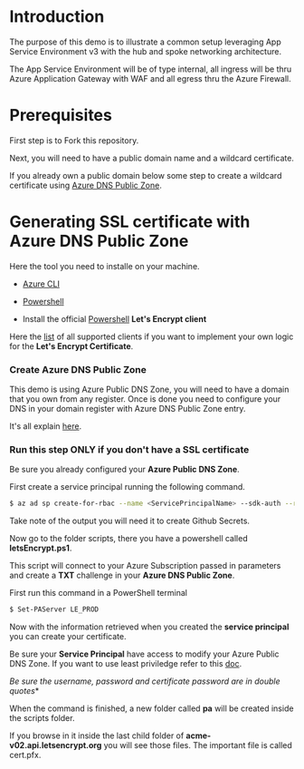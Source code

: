 # Introduction

The purpose of this demo is to illustrate a common setup leveraging App Service Environment v3 with the hub and spoke networking architecture.

The App Service Environment will be of type internal, all ingress will be thru Azure Application Gateway with WAF and all egress thru the Azure Firewall.

# Prerequisites

First step is to Fork this repository.

Next, you will need to have a public domain name and a wildcard certificate. 

If you already own a public domain below some step to create a wildcard certificate using [Azure DNS Public Zone](https://docs.microsoft.com/en-us/azure/dns/dns-getstarted-portal).

# Generating SSL certificate with Azure DNS Public Zone

Here the tool you need to installe on your machine.

- [Azure CLI](https://docs.microsoft.com/en-us/cli/azure/install-azure-cli)

- [Powershell](https://docs.microsoft.com/en-us/powershell/scripting/install/installing-powershell?view=powershell-7.1)

- Install the official [Powershell](https://github.com/rmbolger/Posh-ACME) **Let's Encrypt client**

Here the [list](https://letsencrypt.org/docs/client-options/) of all supported clients if you want to implement your own logic for the **Let's Encrypt Certificate**.

### Create Azure DNS Public Zone

This demo is using Azure Public DNS Zone, you will need to have a domain that you own from any register.  Once is done you need to configure your DNS in your domain register with Azure DNS Public Zone entry.

It's all explain [here](https://docs.microsoft.com/en-us/azure/dns/dns-getstarted-portal).


### Run this step ONLY if you don't have a SSL certificate

Be sure you already configured your **Azure Public DNS Zone**.

First create a service principal running the following command.

```Bash
$ az ad sp create-for-rbac --name <ServicePrincipalName> --sdk-auth --role contributor
```

Take note of the output you will need it to create Github Secrets.

Now go to the folder scripts, there you have a powershell called **letsEncrypt.ps1**.

This script will connect to your Azure Subscription passed in parameters and create a **TXT** challenge in your **Azure DNS Public Zone**.  

First run this command in a PowerShell terminal

```bash
$ Set-PAServer LE_PROD
```

Now with the information retrieved when you created the **service principal** you can create your certificate.

Be sure your **Service Principal** have access to modify your Azure Public DNS Zone.  If you want to use least priviledge refer to this [doc](https://github.com/rmbolger/Posh-ACME/blob/main/Posh-ACME/Plugins/Azure-Readme.md#create-a-custom-role).

*Be sure the username, password and certificate password are in double quotes**

When the command is finished, a new folder called **pa** will be created inside the scripts folder.

If you browse in it inside the last child folder of **acme-v02.api.letsencrypt.org** you will see those files. The important file is called cert.pfx.

<!-- # asev3enterpriseDemo
Github with ASEv3 implemented Enterprise edition

# Associate Route Table
Associate route table to subnet

# Create DNAT rule 

| Source | Port | Protocol | Destination | Translated Address | Translated Port | Action |
|--------|------|----------|-------------|--------------------|-----------------|--------|
*|443|TCP| Public Firewall IP | Public External ASE IP | 443 | Dnat

# Add in your DNS those entries

If you modify you Windows Host go to

c:\windows\system32\drivers\etc\hosts

You will need to add something like this, the public IP represent your firewall IP

#20.121.185.68 helloworldhg2.asehgtest.p.azurewebsites.net
#20.121.185.68 helloworldhg2.scm.asehgtest.p.azurewebsites.net
#20.121.185.68 asehgtest.scm.p.azurewebsites.net -->